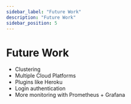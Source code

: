 ```yaml
---
sidebar_label: "Future Work"
description: "Future Work"
sidebar_position: 5
---
```


# Future Work

- Clustering
- Multiple Cloud Platforms
- Plugins like Heroku
- Login authentication
- More monitoring with Prometheus + Grafana
